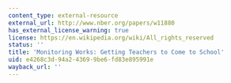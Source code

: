 ```yaml
---
content_type: external-resource
external_url: http://www.nber.org/papers/w11880
has_external_license_warning: true
license: https://en.wikipedia.org/wiki/All_rights_reserved
status: ''
title: 'Monitoring Works: Getting Teachers to Come to School'
uid: e4268c3d-94a2-4369-9be6-fd83e895991e
wayback_url: ''
---
```

